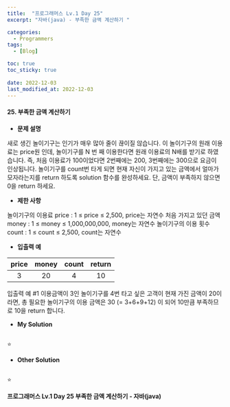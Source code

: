 ```yaml
---
title:  "프로그래머스 Lv.1 Day 25"
excerpt: "자바(java) - 부족한 금액 계산하기 "

categories:
  - Programmers
tags:
  - [Blog]

toc: true
toc_sticky: true
 
date: 2022-12-03
last_modified_at: 2022-12-03
---
```


#### 25. 부족한 금액 계산하기


- **문제 설명** 

새로 생긴 놀이기구는 인기가 매우 많아 줄이 끊이질 않습니다. 이 놀이기구의 원래 이용료는 price원 인데, 놀이기구를 N 번 째 이용한다면 원래 이용료의 N배를 받기로 하였습니다. 즉, 처음 이용료가 100이었다면 2번째에는 200, 3번째에는 300으로 요금이 인상됩니다.
놀이기구를 count번 타게 되면 현재 자신이 가지고 있는 금액에서 얼마가 모자라는지를 return 하도록 solution 함수를 완성하세요.
단, 금액이 부족하지 않으면 0을 return 하세요.

- **제한 사항**

놀이기구의 이용료 price : 1 ≤ price ≤ 2,500, price는 자연수
처음 가지고 있던 금액 money : 1 ≤ money ≤ 1,000,000,000, money는 자연수
놀이기구의 이용 횟수 count : 1 ≤ count ≤ 2,500, count는 자연수

- **입출력 예**

|**price**|**money**|**count**|**return**|
|:---:|:---:|:---:|:---:|
|3 |20|4|10|

입출력 예 #1
이용금액이 3인 놀이기구를 4번 타고 싶은 고객이 현재 가진 금액이 20이라면, 총 필요한 놀이기구의 이용 금액은 30 (= 3+6+9+12) 이 되어 10만큼 부족하므로 10을 return 합니다.

- **My Solution**

```java

```

⭐ 

- **Other Solution**

```java

```
⭐ 

**프로그래머스 Lv.1 Day 25 부족한 금액 계산하기 - 자바(java)**